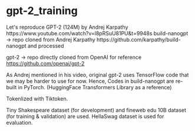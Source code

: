 # gpt-2_training

<Main Reference>
Let's reproduce GPT-2 (124M)
    by Andrej Karpathy
    https://www.youtube.com/watch?v=l8pRSuU81PU&t=9948s


<Directories>
build-nanogpt
->  repo cloned from Andrej Karpathy 
    https://github.com/karpathy/build-nanogpt
    and processed

gpt-2
->  repo directly cloned from OpenAI for reference
    https://github.com/openai/gpt-2


<Other References>
As Andrej mentioned in his video, original gpt-2 uses TensorFlow code that we may be harder to use for now. Hence, Codes in build-nanogpt are re-built in PyTorch.
(HuggingFace Transformers Library as a reference)

Tokenlized with Tiktoken.

Tiny Shakespeare dataset (for development) and fineweb edu 10B dataset (for training & validation) are used.
HellaSwag dataset is used for evaluation.

